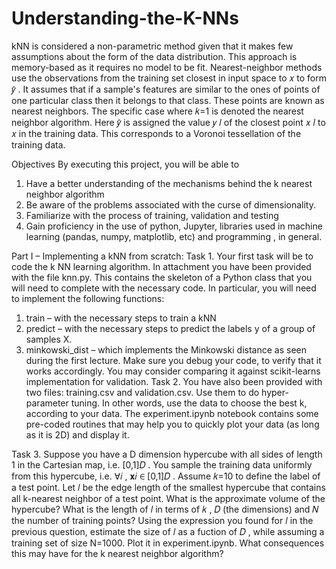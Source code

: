 # Understanding-the-K-NNs

kNN is considered a non-parametric method given that it makes few assumptions about the form of the
data distribution. This approach is memory-based as it requires no model to be fit.
Nearest-neighbor methods use the observations from the training set closest in input space to 𝑥 to form
𝑦̂ . It assumes that if a sample's features are similar to the ones of points of one particular class then it
belongs to that class. These points are known as nearest neighbors.
The specific case where 𝑘=1 is denoted the nearest neighbor algorithm. Here 𝑦̂ is assigned the value 𝑦 𝑙
of the closest point 𝑥 𝑙 to 𝑥 in the training data. This corresponds to a Voronoi tessellation of the training
data.


Objectives
By executing this project, you will be able to
1. Have a better understanding of the mechanisms behind the k nearest neighbor
algorithm
2. Be aware of the problems associated with the curse of dimensionality.
3. Familiarize with the process of training, validation and testing
4. Gain proficiency in the use of python, Jupyter, libraries used in machine learning
(pandas, numpy, matplotlib, etc) and programming , in general.

Part I – Implementing a kNN from scratch:
Task 1. Your first task will be to code the k NN learning algorithm. In attachment you have been
provided with the file knn.py. This contains the skeleton of a Python class that you will need to
complete with the necessary code. In particular, you will need to implement the following
functions:
1. train – with the necessary steps to train a kNN
2. predict – with the necessary steps to predict the labels y of a group of samples X.
3. minkowski_dist – which implements the Minkowski distance as seen during the
first lecture.
Make sure you debug your code, to verify that it works accordingly. You may consider comparing
it against scikit-learns implementation for validation.
Task 2. You have also been provided with two files: training.csv and validation.csv.
Use them to do hyper-parameter tuning. In other words, use the data to choose the best k,
according to your data.
The experiment.ipynb notebook contains some pre-coded routines that may help you to
quickly plot your data (as long as it is 2D) and display it.

Task 3. Suppose you have a D dimension hypercube with all sides of length 1 in the Cartesian map, i.e.
[0,1]𝐷
. You sample the training data uniformly from this hypercube, i.e. ∀𝑖 , 𝐱𝑖 ∈ [0,1]𝐷 . Assume 𝑘=10 to
define the label of a test point.
Let 𝑙 be the edge length of the smallest hypercube that contains all k-nearest neighbor of a test point.
What is the approximate volume of the hypercube? What is the length of 𝑙 in terms of 𝑘 , 𝐷 (the
dimensions) and 𝑁 the number of training points?
Using the expression you found for 𝑙 in the previous question, estimate the size of 𝑙 as a fuction of 𝐷 , while
assuming a training set of size N=1000. Plot it in experiment.ipynb. What consequences this may
have for the k nearest neighbor algorithm?


